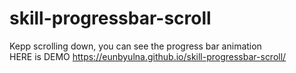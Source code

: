 # skill-progressbar-scroll

Kepp scrolling down, you can see the progress bar animation </br>
HERE is DEMO https://eunbyulna.github.io/skill-progressbar-scroll/
